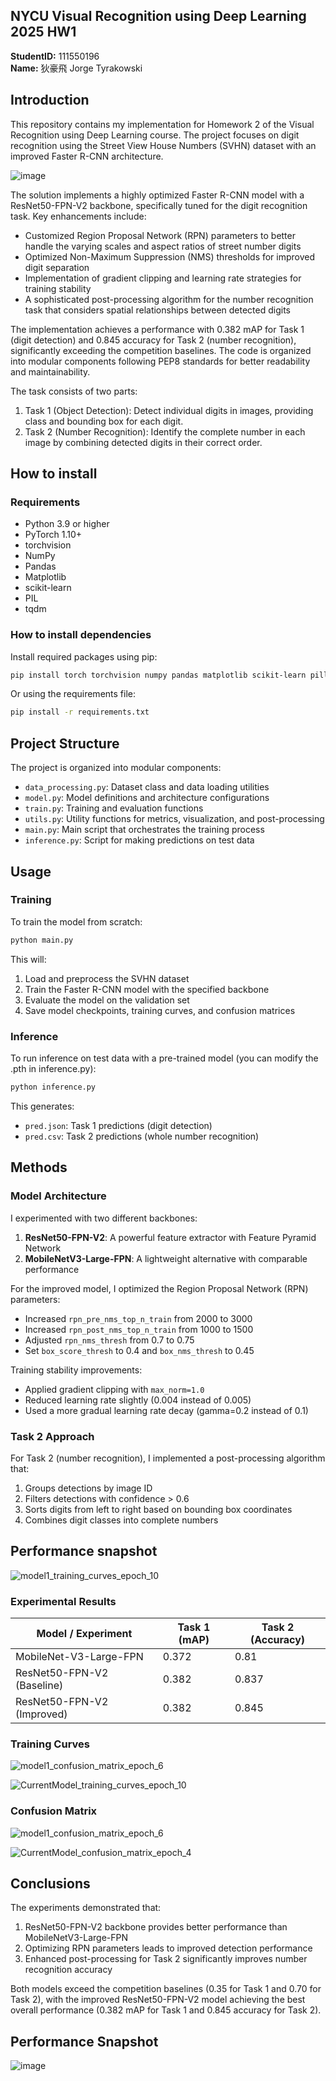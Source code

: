 ## NYCU Visual Recognition using Deep Learning 2025 HW1
**StudentID:** 111550196  
**Name:** 狄豪飛 Jorge Tyrakowski

## Introduction

This repository contains my implementation for Homework 2 of the Visual Recognition using Deep Learning course. The project focuses on digit recognition using the Street View House Numbers (SVHN) dataset with an improved Faster R-CNN architecture.

![image](https://github.com/user-attachments/assets/019cc6d3-5ead-4146-a1d2-d3d069a24224)

The solution implements a highly optimized Faster R-CNN model with a ResNet50-FPN-V2 backbone, specifically tuned for the digit recognition task. Key enhancements include:

- Customized Region Proposal Network (RPN) parameters to better handle the varying scales and aspect ratios of street number digits
- Optimized Non-Maximum Suppression (NMS) thresholds for improved digit separation
- Implementation of gradient clipping and learning rate strategies for training stability
- A sophisticated post-processing algorithm for the number recognition task that considers spatial relationships between detected digits

The implementation achieves a performance with 0.382 mAP for Task 1 (digit detection) and 0.845 accuracy for Task 2 (number recognition), significantly exceeding the competition baselines. The code is organized into modular components following PEP8 standards for better readability and maintainability.

The task consists of two parts:
1. Task 1 (Object Detection): Detect individual digits in images, providing class and bounding box for each digit.
2. Task 2 (Number Recognition): Identify the complete number in each image by combining detected digits in their correct order.

## How to install

### Requirements

- Python 3.9 or higher
- PyTorch 1.10+
- torchvision
- NumPy
- Pandas
- Matplotlib
- scikit-learn
- PIL
- tqdm

### How to install dependencies

Install required packages using pip:

```bash
pip install torch torchvision numpy pandas matplotlib scikit-learn pillow tqdm
````

Or using the requirements file:

```bash
pip install -r requirements.txt
```

## Project Structure

The project is organized into modular components:

- `data_processing.py`: Dataset class and data loading utilities
- `model.py`: Model definitions and architecture configurations
- `train.py`: Training and evaluation functions
- `utils.py`: Utility functions for metrics, visualization, and post-processing
- `main.py`: Main script that orchestrates the training process
- `inference.py`: Script for making predictions on test data

## Usage

### Training

To train the model from scratch:

```bash
python main.py
```

This will:

1. Load and preprocess the SVHN dataset
2. Train the Faster R-CNN model with the specified backbone 
3. Evaluate the model on the validation set
4. Save model checkpoints, training curves, and confusion matrices

### Inference

To run inference on test data with a pre-trained model (you can modify the .pth in inference.py):

```bash
python inference.py
```

This generates:

- `pred.json`: Task 1 predictions (digit detection)
- `pred.csv`: Task 2 predictions (whole number recognition)

## Methods

### Model Architecture

I experimented with two different backbones:

1. **ResNet50-FPN-V2**: A powerful feature extractor with Feature Pyramid Network
2. **MobileNetV3-Large-FPN**: A lightweight alternative with comparable performance

For the improved model, I optimized the Region Proposal Network (RPN) parameters:

- Increased `rpn_pre_nms_top_n_train` from 2000 to 3000
- Increased `rpn_post_nms_top_n_train` from 1000 to 1500
- Adjusted `rpn_nms_thresh` from 0.7 to 0.75
- Set `box_score_thresh` to 0.4 and `box_nms_thresh` to 0.45

Training stability improvements:

- Applied gradient clipping with `max_norm=1.0`
- Reduced learning rate slightly (0.004 instead of 0.005)
- Used a more gradual learning rate decay (gamma=0.2 instead of 0.1)

### Task 2 Approach

For Task 2 (number recognition), I implemented a post-processing algorithm that:

1. Groups detections by image ID
2. Filters detections with confidence > 0.6
3. Sorts digits from left to right based on bounding box coordinates
4. Combines digit classes into complete numbers

## Performance snapshot

![model1_training_curves_epoch_10](https://github.com/user-attachments/assets/246a4931-5e57-4f5f-971b-0ae42e623484)

### Experimental Results

|Model / Experiment|Task 1 (mAP)|Task 2 (Accuracy)|
|---|---|---|
|MobileNet-V3-Large-FPN|0.372|0.81|
|ResNet50-FPN-V2 (Baseline)|0.382|0.837|
|ResNet50-FPN-V2 (Improved)|0.382|0.845|

### Training Curves

![model1_confusion_matrix_epoch_6](https://github.com/user-attachments/assets/f6f8b691-8222-4679-9228-9f9c0a6329f9)

![CurrentModel_training_curves_epoch_10](https://github.com/user-attachments/assets/92be8fce-857c-4704-a5fa-26a7842c0824)

### Confusion Matrix

![model1_confusion_matrix_epoch_6](https://github.com/user-attachments/assets/ed3f4a26-95ea-4063-8226-451ceb41853d)

![CurrentModel_confusion_matrix_epoch_4](https://github.com/user-attachments/assets/687da12a-9774-4605-bc29-91ac0cc118f1)

## Conclusions

The experiments demonstrated that:

1. ResNet50-FPN-V2 backbone provides better performance than MobileNetV3-Large-FPN
2. Optimizing RPN parameters leads to improved detection performance
3. Enhanced post-processing for Task 2 significantly improves number recognition accuracy

Both models exceed the competition baselines (0.35 for Task 1 and 0.70 for Task 2), with the improved ResNet50-FPN-V2 model achieving the best overall performance (0.382 mAP for Task 1 and 0.845 accuracy for Task 2).

## Performance Snapshot

![image](https://github.com/user-attachments/assets/b879b989-52f3-4f0d-a86a-e57d6ecbc29f)


